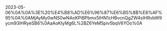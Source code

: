 2023-05-06%0A%0A%3E%20%E4%B8%AD%E6%96%87%E6%B5%8B%E8%AF%95%0A%0AMjAyMy0wNS0wNAoKPiBPbmx5IHN1cHBvcnQgZW4sIHRvbW9ycm93IHRyeSB6%0AaAoKIyMg6L%2BZ6YeM5piv5bqV6YOo%0A